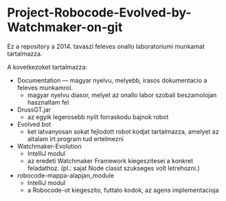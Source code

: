 # Project-Robocode-Evolved-by-Watchmaker-on-git

Ez a repository a 2014. tavaszi feleves onallo laboratoriumi munkamat tartalmazza.

A kovetkezoket tartalmazza:
- Documentation
  — magyar nyelvu, melyebb, irasos dokumentacio a feleves munkamrol.
  - magyar nyelvu diasor, melyet az onallo labor szobali beszamolojan hasznaltam fel
- DrussGT.jar
  - az egyik legerosebb nyilt forraskodu bajnok robot
- Evolved bot
  - ket latvanyosan sokat fejlodott robot kodjat tartalmazza, amelyet az altalam irt program tud ertelmezni
- Watchmaker-Evolution
  - IntelliJ modul
  - az eredeti Watchmaker Framework kiegeszitesei a konkret feladathoz. (pl.: sajat 			Node classt szukseges volt letrehozni.)
- robocode-mappa-alapjan_module
  - IntelliJ modul
  - a Robocode-ot kiegeszito, futtato kodok, az agens implementacioja
